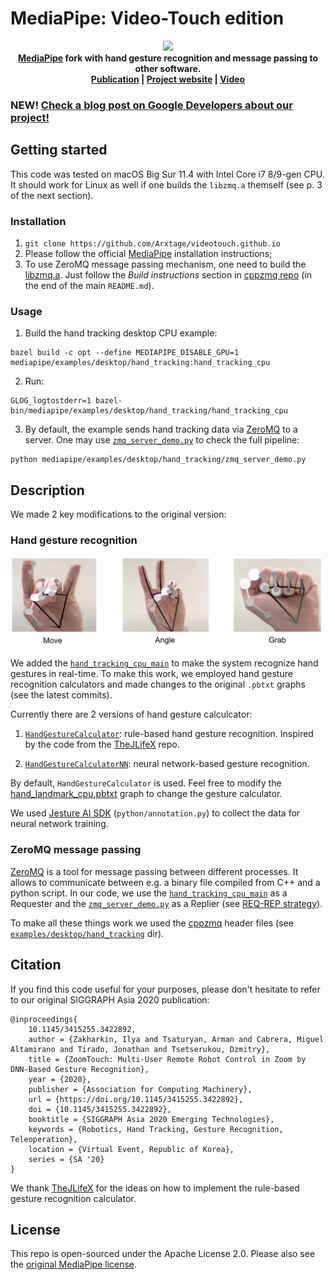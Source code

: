 # MediaPipe: Video-Touch edition

<div align="center">
    <div align="center">
        <img src="docs/images/video_touch_demo.gif">
    </div>
    <div align="center"><b>
        <a href="https://github.com/google/mediapipe">MediaPipe</a> fork with hand gesture recognition and message passing to other software.
    </b></div>
    <div align="center"><b>
        <a href="https://dl.acm.org/doi/10.1145/3415255.3422892">Publication</a> | 
        <a href="https://arxtage.github.io/videotouch.github.io/">Project website</a> | 
        <a href="https://www.youtube.com/watch?v=F4X4jJwDBy4">Video</a>
    </b></div>
</div>

### NEW! [Check a blog post on Google Developers about our project!](https://developers.googleblog.com/2021/08/video-touch-multi-user-remote-robot-control-in-google-meet.html)

## Getting started

This code was tested on macOS Big Sur 11.4 with Intel Core i7 8/9-gen CPU. It should work for Linux as well if one builds the `libzmq.a` themself (see p. 3 of the next section).

### Installation

1. `git clone https://github.com/Arxtage/videotouch.github.io`
2. Please follow the official [MediaPipe](https://github.com/google/mediapipe) installation instructions;
3. To use ZeroMQ message passing mechanism, one need to build the [libzmq.a](https://github.com/zeromq/libzmq). Just follow the *Build instructions* section in [cppzmq repo](https://github.com/zeromq/cppzmq#build-instructions) (in the end of the main `README.md`).

### Usage

1. Build the hand tracking desktop CPU example:

```
bazel build -c opt --define MEDIAPIPE_DISABLE_GPU=1 mediapipe/examples/desktop/hand_tracking:hand_tracking_cpu
```

2. Run:

```
GLOG_logtostderr=1 bazel-bin/mediapipe/examples/desktop/hand_tracking/hand_tracking_cpu
```

3. By default, the example sends hand tracking data via [ZeroMQ](https://zeromq.org) to a server. One may use [`zmq_server_demo.py`](https://github.com/Arxtage/videotouch.github.io/blob/main/mediapipe/examples/desktop/hand_tracking/zmq_server_demo.py) to check the full pipeline:

```
python mediapipe/examples/desktop/hand_tracking/zmq_server_demo.py
```

## Description

We made 2 key modifications to the original version:

### Hand gesture recognition

<img src="docs/images/recognized_gestures.png" width=500>

We added the [`hand_tracking_cpu_main`](https://github.com/Arxtage/videotouch.github.io/blob/main/mediapipe/examples/desktop/hand_tracking/hand_tracking_cpu_main.cc) to make the system recognize hand gestures in real-time. To make this work, we employed hand gesture recognition calculators and made changes to the original `.pbtxt` graphs (see the latest commits).

Currently there are 2 versions of hand gesture calculcator:

1. [`HandGestureCalculator`](https://github.com/Arxtage/videotouch.github.io/blob/main/mediapipe/calculators/util/hand_gesture_calculator.cc): rule-based hand gesture recognition. Inspired by the code from the [TheJLifeX](https://gist.github.com/TheJLifeX) repo.

2. [`HandGestureCalculatorNN`](https://github.com/Arxtage/videotouch.github.io/blob/main/mediapipe/calculators/util/hand_gesture_calculator_nn.cc): neural network-based gesture recognition.

By default, `HandGestureCalculator` is used. Feel free to modify the [hand_landmark_cpu.pbtxt](https://github.com/Arxtage/videotouch.github.io/blob/main/mediapipe/modules/hand_landmark/hand_landmark_cpu.pbtxt#L171) graph to change the gesture calculator.

We used [Jesture AI SDK](https://github.com/jesture-ai/jesture-sdk) (`python/annotation.py`) to collect the data for neural network training.

### ZeroMQ message passing

[ZeroMQ](https://zeromq.org) is a tool for message passing between different processes. It allows to communicate between e.g. a binary file compiled from C++ and a python script. In our code, we use the [`hand_tracking_cpu_main`](https://github.com/Arxtage/videotouch.github.io/blob/main/mediapipe/examples/desktop/hand_tracking/hand_tracking_cpu_main.cc) as a Requester and the [`zmq_server_demo.py`](https://github.com/Arxtage/videotouch.github.io/blob/main/mediapipe/examples/desktop/hand_tracking/zmq_server_demo.py) as a Replier (see [REQ-REP strategy](https://learning-0mq-with-pyzmq.readthedocs.io/en/latest/pyzmq/patterns/client_server.html)).

To make all these things work we used the [cppzmq](https://github.com/zeromq/cppzmq) header files (see [`examples/desktop/hand_tracking`](https://github.com/Arxtage/videotouch.github.io/tree/main/mediapipe/examples/desktop/hand_tracking) dir).

## Citation

If you find this code useful for your purposes, please don't hesitate to refer to our original SIGGRAPH Asia 2020 publication:

```
@inproceedings{
    10.1145/3415255.3422892, 
    author = {Zakharkin, Ilya and Tsaturyan, Arman and Cabrera, Miguel Altamirano and Tirado, Jonathan and Tsetserukou, Dzmitry}, 
    title = {ZoomTouch: Multi-User Remote Robot Control in Zoom by DNN-Based Gesture Recognition}, 
    year = {2020}, 
    publisher = {Association for Computing Machinery}, 
    url = {https://doi.org/10.1145/3415255.3422892}, 
    doi = {10.1145/3415255.3422892}, 
    booktitle = {SIGGRAPH Asia 2020 Emerging Technologies}, 
    keywords = {Robotics, Hand Tracking, Gesture Recognition, Teleoperation}, 
    location = {Virtual Event, Republic of Korea}, 
    series = {SA '20} 
}
```

We thank [TheJLifeX](https://gist.github.com/TheJLifeX) for the ideas on how to implement the rule-based gesture recognition calculator.

## License

This repo is open-sourced under the Apache License 2.0. Please also see the [original MediaPipe license](https://github.com/google/mediapipe/blob/master/LICENSE).
